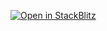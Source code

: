 [![Open in StackBlitz](https://developer.stackblitz.com/img/open_in_stackblitz.svg)](https://stackblitz.com/fork/github/baitando/dhbw-web/tree/master/02a_testing-mocha-chai/initial?file=index.html&terminal=stackblitz&title=Aufgabe%202%20Modul%202a%20%28Testing%29)